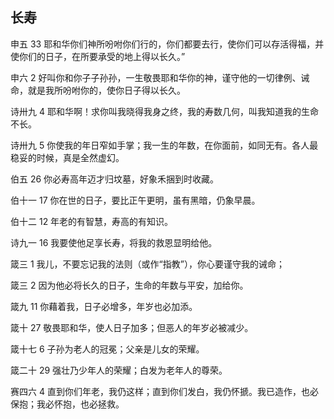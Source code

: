 ## 长寿

申五 33 耶和华你们神所吩咐你们行的，你们都要去行，使你们可以存活得福，并使你们的日子，在所要承受的地上得以长久。”

申六 2 好叫你和你子子孙孙，一生敬畏耶和华你的神，谨守他的一切律例、诫命，就是我所吩咐你的，使你日子得以长久。

诗卅九 4 耶和华啊！求你叫我晓得我身之终，我的寿数几何，叫我知道我的生命不长。

诗卅九 5 你使我的年日窄如手掌；我一生的年数，在你面前，如同无有。各人最稳妥的时候，真是全然虚幻。

伯五 26 你必寿高年迈才归坟墓，好象禾捆到时收藏。

伯十一 17 你在世的日子，要比正午更明，虽有黑暗，仍象早晨。

伯十二 12 年老的有智慧，寿高的有知识。

诗九一 16 我要使他足享长寿，将我的救恩显明给他。

箴三 1 我儿，不要忘记我的法则（或作“指教”），你心要谨守我的诫命；

箴三 2 因为他必将长久的日子，生命的年数与平安，加给你。

箴九 11 你藉着我，日子必增多，年岁也必加添。

箴十 27 敬畏耶和华，使人日子加多；但恶人的年岁必被减少。

箴十七 6 子孙为老人的冠冕；父亲是儿女的荣耀。

箴二十 29 强壮乃少年人的荣耀；白发为老年人的尊荣。

赛四六 4 直到你们年老，我仍这样；直到你们发白，我仍怀搋。我已造作，也必保抱；我必怀抱，也必拯救。
